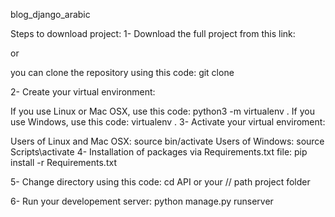 blog_django_arabic


Steps to download project: 1- Download the full project from this link: 

or

you can clone the repository using this code: git clone 

2- Create your virtual environment:

If you use Linux or Mac OSX, use this code: python3 -m virtualenv .
If you use Windows, use this code: virtualenv .
3- Activate your virtual enviroment:

Users of Linux and Mac OSX: source bin/activate
Users of Windows: source Scripts\activate
4- Installation of packages via Requirements.txt file: pip install -r Requirements.txt

5- Change directory using this code: cd API or your // path project folder

6- Run your developement server: python manage.py runserver

